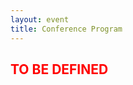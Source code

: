 ```yaml
---
layout: event
title: Conference Program
---
```


<div>
    <h2 class="sub-title2 text-center" style="color: red;"><b>TO BE DEFINED</b></h2>
</div>